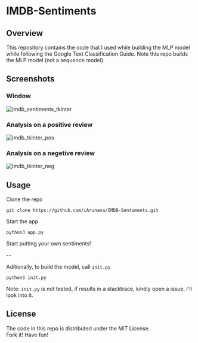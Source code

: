 # IMDB-Sentiments

## Overview

This repository contains the code that I used while building the MLP model while following the Google Text Classification Guide. 
Note this repo builds the MLP model (not a sequence model).

## Screenshots

### Window

![imdb_sentiments_tkinter](https://user-images.githubusercontent.com/26242097/43990944-556c5752-9d80-11e8-85fd-b370914409fa.png)

### Analysis on a positive review

![imdb_tkinter_pos](https://user-images.githubusercontent.com/26242097/43990978-f58f4e56-9d80-11e8-984a-30abc0f29670.png)

### Analysis on a negetive review

![imdb_tkinter_neg](https://user-images.githubusercontent.com/26242097/43990987-37017224-9d81-11e8-9f5a-bf4b0a89ebdd.png)


## Usage

Clone the repo
```
git clone https://github.com/iArunava/IMDB-Sentiments.git
```

Start the app
```
python3 app.py
```

Start putting your own sentiments!


--

Aditionally, to build the model, call `init.py` 

```
python3 init.py
```

Note: `init.py` is not tested, if results in a stacktrace, kindly open a issue, I'll look into it.

## License

The code in this repo is distributed under the MIT License.<br/>
Fork it! Have fun!

